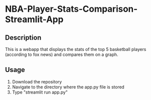 # NBA-Player-Stats-Comparison-Streamlit-App

## Description
This is a webapp that displays the stats of the top 5 basketball players (according to fox news) and compares them on a graph.

## Usage
1. Download the repository
2. Navigate to the directory where the app.py file is stored
3. Type "streamlit run app.py"
